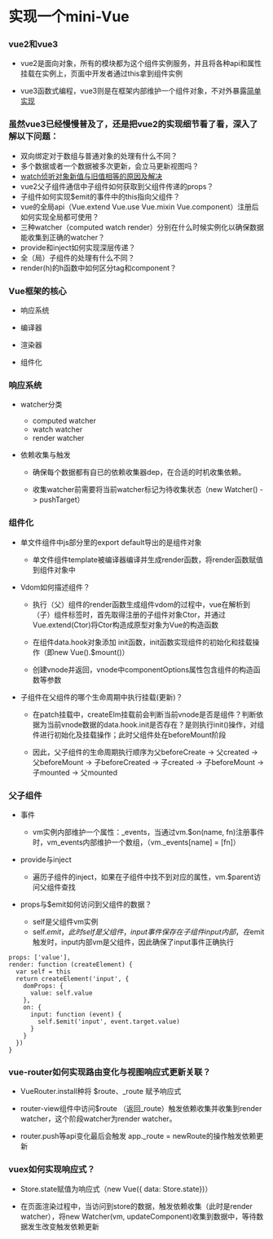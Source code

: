 实现一个mini-Vue
=============

### vue2和vue3

-  vue2是面向对象，所有的模块都为这个组件实例服务，并且将各种api和属性挂载在实例上，页面中开发者通过this拿到组件实例

-  vue3函数式编程，vue3则是在框架内部维护一个组件对象，不对外暴露[简单实现](https://github.com/jiefancis/simple-vue/blob/master/Vue3/demo.js)

### 虽然vue3已经慢慢普及了，还是把vue2的实现细节看了看，深入了解以下问题：

- 双向绑定对于数组与普通对象的处理有什么不同？
- 多个数据或者一个数据被多次更新，会立马更新视图吗？
- [watch侦听对象新值与旧值相等的原因及解决](https://github.com/jiefancis/simple-vue/issues/3)
- vue2父子组件通信中子组件如何获取到父组件传递的props？
- 子组件如何实现$emit的事件中的this指向父组件？
- vue的全局api（Vue.extend Vue.use Vue.mixin Vue.component）注册后如何实现全局都可使用？
- 三种watcher（computed watch render）分别在什么时候实例化以确保数据能收集到正确的watcher？
- provide和inject如何实现深层传递？
- 全（局）子组件的处理有什么不同？
- render(h)的h函数中如何区分tag和component？

### Vue框架的核心
-  响应系统

-  编译器

-  渲染器

-  组件化  


### 响应系统
- watcher分类
  - computed watcher
  - watch watcher   
  - render watcher  

- 依赖收集与触发
  - 确保每个数据都有自已的依赖收集器dep，在合适的时机收集依赖。

  - 收集watcher前需要将当前watcher标记为待收集状态（new Watcher() -> pushTarget）


### 组件化

-  单文件组件中js部分里的export default导出的是组件对象
   - 单文件组件template被编译器编译并生成render函数，将render函数赋值到组件对象中  

-  Vdom如何描述组件？
   - 执行（父）组件的render函数生成组件vdom的过程中，vue在解析到（子）组件标签时，首先取得注册的子组件对象Ctor，并通过Vue.extend(Ctor)将Ctor构造成原型对象为Vue的构造函数

   - 在组件data.hook对象添加 init函数，init函数实现组件的初始化和挂载操作（即new Vue().$mount()）

   - 创建vnode并返回，vnode中componentOptions属性包含组件的构造函数等参数

-  子组件在父组件的哪个生命周期中执行挂载(更新)？

   - 在patch挂载中，createElm挂载前会判断当前vnode是否是组件？判断依据为当前vnode数据的data.hook.init是否存在？是则执行init()操作，对组件进行初始化及挂载操作；此时父组件处在beforeMount阶段

   - 因此，父子组件的生命周期执行顺序为父beforeCreate -> 父created -> 父beforeMount -> 子beforeCreated -> 子created -> 子beforeMount -> 子mounted -> 父mounted

### 父子组件

-  事件
   -  vm实例内部维护一个属性：_events，当通过vm.$on(name, fn)注册事件时，vm_events内部维护一个数组，（vm._events[name] = [fn]）

-  provide与inject
   -  遍历子组件的inject，如果在子组件中找不到对应的属性，vm.$parent访问父组件查找

-  props与$emit如何访问到父组件的数据？
   - self是父组件vm实例
   - self.$emit，此时self是父组件，input事件保存在子组件input内部，在$emit触发时，input内部vm是父组件，因此确保了input事件正确执行

```
props: ['value'],
render: function (createElement) {
  var self = this
  return createElement('input', {
    domProps: {
      value: self.value
    },
    on: {
      input: function (event) {
        self.$emit('input', event.target.value)
      }
    }
  })
}
```

### vue-router如何实现路由变化与视图响应式更新关联？
- VueRouter.install种将 $route、_route 赋予响应式  

- router-view组件中访问$route （返回_route）触发依赖收集并收集到render watcher，这个阶段watcher为render watcher。

- router.push等api变化最后会触发 app._route = newRoute的操作触发依赖更新  


### vuex如何实现响应式？

-  Store.state赋值为响应式（new Vue({ data: Store.state})）

- 在页面渲染过程中，当访问到store的数据，触发依赖收集（此时是render watcher），将new Watcher(vm, updateComponent)收集到数据中，等待数据发生改变触发依赖更新


